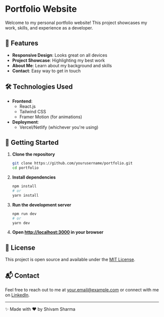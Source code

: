 # Portfolio Website

Welcome to my personal portfolio website! This project showcases my work, skills, and experience as a developer.

## 🚀 Features

- **Responsive Design**: Looks great on all devices
- **Project Showcase**: Highlighting my best work
- **About Me**: Learn about my background and skills
- **Contact**: Easy way to get in touch

## 🛠️ Technologies Used

- **Frontend**: 
  - React.js
  - Tailwind CSS
  - Framer Motion (for animations)
- **Deployment**: 
  - Vercel/Netlify (whichever you're using)

## 🚀 Getting Started

1. **Clone the repository**
   ```bash
   git clone https://github.com/yourusername/portfolio.git
   cd portfolio
   ```

2. **Install dependencies**
   ```bash
   npm install
   # or
   yarn install
   ```

3. **Run the development server**
   ```bash
   npm run dev
   # or
   yarn dev
   ```

4. **Open [http://localhost:3000](http://localhost:3000) in your browser**

## 📝 License

This project is open source and available under the [MIT License](LICENSE).

## 📬 Contact

Feel free to reach out to me at [your.email@example.com](mailto:your.email@example.com) or connect with me on [LinkedIn](https://linkedin.com/in/yourusername).

---

✨ Made with ❤️ by Shivam Sharma
